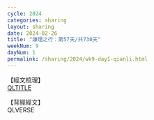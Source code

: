 ```yaml
---
cycle: 2024
categories: sharing
layout: sharing
date: 2024-02-26
title: "謙理之行：第57天/共730天"
weekNum: 9
dayNum: 1
permalink: /sharing/2024/wk9-day1-qianli.html
---
```

【經文梳理】  
[QLTITLE](QLLINK)

【背經經文】  
QLVERSE
